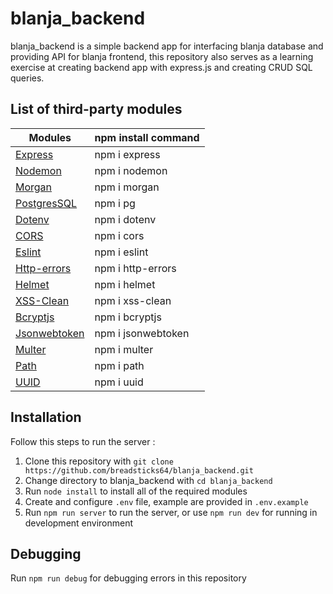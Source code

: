 # blanja_backend
blanja_backend is a simple backend app for interfacing blanja database and providing API for blanja frontend, 
this repository also serves as a learning exercise at creating backend app with express.js and creating CRUD SQL queries.

## List of third-party modules
| Modules | npm install command |
| ------ | ------ |
| [Express] | npm i express  |
| [Nodemon] | npm i nodemon  |
| [Morgan] |  npm i morgan  |
| [PostgresSQL] | npm i pg |
| [Dotenv] | npm i dotenv |
| [CORS] | npm i cors |
| [Eslint] | npm i eslint |
| [Http-errors] | npm i http-errors |
| [Helmet] | npm i helmet |
| [XSS-Clean] | npm i xss-clean |
| [Bcryptjs] | npm i bcryptjs |
| [Jsonwebtoken] | npm i jsonwebtoken |
| [Multer] | npm i multer |
| [Path] | npm i path |
| [UUID] | npm i uuid |

[express]: <http://expressjs.com>
[Nodemon]: <https://www.npmjs.com/package/nodemon>
[Morgan]: <https://www.npmjs.com/package/morgan>
[PostgresSQL]: <https://node-postgres.com>
[Dotenv]: <https://www.npmjs.com/package/dotenv>
[CORS]: <https://www.npmjs.com/package/cors>
[Eslint]: <https://eslint.org>
[Http-errors]: <https://www.npmjs.com/package/http-errors>
[Helmet]: <https://helmetjs.github.io/>
[XSS-Clean]: <https://github.com/jsonmaur/xss-clean>
[Bcryptjs]: <https://github.com/dcodeIO/bcrypt.js>
[Jsonwebtoken]: <https://jwt.io/>
[Multer]: <https://github.com/expressjs/multer>
[Path]: <https://github.com/jinder/path>
[UUID]: <https://github.com/uuidjs/uuid>

## Installation
Follow this steps to run the server :
1. Clone this repository with `git clone https://github.com/breadsticks64/blanja_backend.git`
2. Change directory to blanja_backend with `cd blanja_backend`
3. Run `node install` to install all of the required modules
4. Create and configure `.env` file, example are provided in `.env.example`
5. Run `npm run server` to run the server, or use `npm run dev` for running in development environment

## Debugging
Run `npm run debug` for debugging errors in this repository